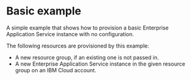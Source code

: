 # Basic example 

A simple example that shows how to provision a basic Enterprise Application Service instance with no configuration.

The following resources are provisioned by this example:
 - A new resource group, if an existing one is not passed in.
 - A new Enterprise Application Service instance in the given resource group on an IBM Cloud account.
